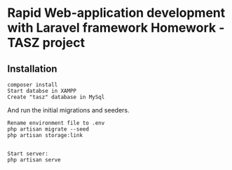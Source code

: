 # Rapid Web-application development with Laravel framework Homework - TASZ project

## Installation



```
composer install
Start databse in XAMPP
Create "tasz" database in MySql 
```

And run the initial migrations and seeders.

```
Rename environment file to .env
php artisan migrate --seed
php artisan storage:link


Start server:
php artisan serve
```
